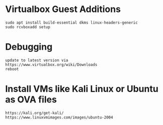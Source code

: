 # Virtualbox Guest Additions

```console
sudo apt install build-essential dkms linux-headers-generic
sudo rcvboxadd setup
```
# Debugging
```
update to latest version via  
https://www.virtualbox.org/wiki/Downloads  
reboot  
```
# Install VMs like Kali Linux or Ubuntu as OVA files
```
https://kali.org/get-kali/  
https://www.linuxvmimages.com/images/ubuntu-2004  
```
